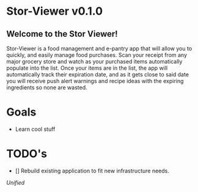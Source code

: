 # Stor-Viewer v0.1.0 

## Welcome to the Stor Viewer!

Stor-Viewer is a food management and e-pantry app that will allow you to quickly, and easily manage food purchases. Scan your receipt from any major grocery store and watch as your purchased items automatically populate into the list. Once your items are in the list, the app will automatically track their expiration date, and as it gets close to said date you will receive push alert warnings and recipe ideas with the expiring ingredients so none are wasted.

# Goals
- Learn cool stuff


# TODO's
- [] Rebuild existing application to fit new infrastructure needs.



*Unified*
